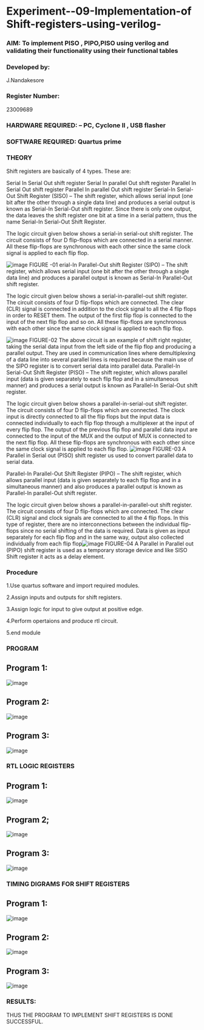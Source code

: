 
# Experiment--09-Implementation-of Shift-registers-using-verilog-
### AIM: To implement PISO , PIPO,PISO  using verilog and validating their functionality using their functional tables
### Developed by:
J.Nandakesore
### Register Number:
23009689
### HARDWARE REQUIRED:  – PC, Cyclone II , USB flasher
### SOFTWARE REQUIRED:   Quartus prime
### THEORY 
Shift registers are basically of 4 types. These are:

Serial In Serial Out shift register
Serial In parallel Out shift register
Parallel In Serial Out shift register
Parallel In parallel Out shift register
Serial-In Serial-Out Shift Register (SISO) –
The shift register, which allows serial input (one bit after the other through a single data line) and produces a serial output is known as Serial-In Serial-Out shift register. Since there is only one output, the data leaves the shift register one bit at a time in a serial pattern, thus the name Serial-In Serial-Out Shift Register.

The logic circuit given below shows a serial-in serial-out shift register. The circuit consists of four D flip-flops which are connected in a serial manner. All these flip-flops are synchronous with each other since the same clock signal is applied to each flip flop.

![image](https://user-images.githubusercontent.com/36288975/172337366-540cc45e-11fe-4cce-9503-560dc704bc7d.png)
FIGURE -01 
erial-In Parallel-Out shift Register (SIPO) –
The shift register, which allows serial input (one bit after the other through a single data line) and produces a parallel output is known as Serial-In Parallel-Out shift register.

The logic circuit given below shows a serial-in-parallel-out shift register. The circuit consists of four D flip-flops which are connected. The clear (CLR) signal is connected in addition to the clock signal to all the 4 flip flops in order to RESET them. The output of the first flip flop is connected to the input of the next flip flop and so on. All these flip-flops are synchronous with each other since the same clock signal is applied to each flip flop.

![image](https://user-images.githubusercontent.com/36288975/172337438-03416c7e-7c9d-4939-ba34-c355b9fc79c5.png)
FIGURE-02
The above circuit is an example of shift right register, taking the serial data input from the left side of the flip flop and producing a parallel output. They are used in communication lines where demultiplexing of a data line into several parallel lines is required because the main use of the SIPO register is to convert serial data into parallel data.
Parallel-In Serial-Out Shift Register (PISO) –
The shift register, which allows parallel input (data is given separately to each flip flop and in a simultaneous manner) and produces a serial output is known as Parallel-In Serial-Out shift register.

The logic circuit given below shows a parallel-in-serial-out shift register. The circuit consists of four D flip-flops which are connected. The clock input is directly connected to all the flip flops but the input data is connected individually to each flip flop through a multiplexer at the input of every flip flop. The output of the previous flip flop and parallel data input are connected to the input of the MUX and the output of MUX is connected to the next flip flop. All these flip-flops are synchronous with each other since the same clock signal is applied to each flip flop.
![image](https://user-images.githubusercontent.com/36288975/172337544-1632407f-1743-4b17-b480-00663d01e59f.png)
FIGURE-03
A Parallel in Serial out (PISO) shift register us used to convert parallel data to serial data.

Parallel-In Parallel-Out Shift Register (PIPO) –
The shift register, which allows parallel input (data is given separately to each flip flop and in a simultaneous manner) and also produces a parallel output is known as Parallel-In parallel-Out shift register.

The logic circuit given below shows a parallel-in-parallel-out shift register. The circuit consists of four D flip-flops which are connected. The clear (CLR) signal and clock signals are connected to all the 4 flip flops. In this type of register, there are no interconnections between the individual flip-flops since no serial shifting of the data is required. Data is given as input separately for each flip flop and in the same way, output also collected individually from each flip flop![image](https://user-images.githubusercontent.com/36288975/172337661-babb1f90-6286-4d14-8cbd-26a380ee085e.png)
FIGURE-04
A Parallel in Parallel out (PIPO) shift register is used as a temporary storage device and like SISO Shift register it acts as a delay element.

### Procedure
1.Use quartus software and import required modules.

2.Assign inputs and outputs for shift registers.

3.Assign logic for input to give output at positive edge.

4.Perform opertaions and produce rtl circuit.

5.end module

### PROGRAM 

## Program 1:

![image](https://github.com/Nandakesore0210/Exercise-09-Shift-registers-using-verilog-/assets/149365088/8a4d8f87-cbba-49b3-ac01-2268c3072a3c)

## Program 2:

![image](https://github.com/Nandakesore0210/Exercise-09-Shift-registers-using-verilog-/assets/149365088/41807161-90a7-4bf9-b82f-e087d56ca714)

## Program 3:

![image](https://github.com/Nandakesore0210/Exercise-09-Shift-registers-using-verilog-/assets/149365088/f7986d35-5b5b-4db7-a636-0a2f0215889d)

### RTL LOGIC  REGISTERS   

## Program 1:

![image](https://github.com/Nandakesore0210/Exercise-09-Shift-registers-using-verilog-/assets/149365088/0c729bc6-56b2-4c2a-8af2-e988c3c5be6f)

## Program 2;

![image](https://github.com/Nandakesore0210/Exercise-09-Shift-registers-using-verilog-/assets/149365088/eb00dc2a-1b4b-41c3-97d0-416ccd370ca3)

## Program 3:

![image](https://github.com/Nandakesore0210/Exercise-09-Shift-registers-using-verilog-/assets/149365088/f2ca61ce-ad44-47ca-9e08-7e85f5e6a82f)

### TIMING DIGRAMS FOR SHIFT REGISTERS

## Program 1:

![image](https://github.com/Nandakesore0210/Exercise-09-Shift-registers-using-verilog-/assets/149365088/a8badffa-6af0-4d3d-8f3e-0ff799fc0f1c)

## Program 2:

![image](https://github.com/Nandakesore0210/Exercise-09-Shift-registers-using-verilog-/assets/149365088/20f0aa3f-d660-4eda-9264-27bc2503f831)

## Program 3:

![image](https://github.com/Nandakesore0210/Exercise-09-Shift-registers-using-verilog-/assets/149365088/6a8a93ac-e924-4d0f-8218-7435410a5d82)

### RESULTS:

THUS THE PROGRAM TO IMPLEMENT SHIFT REGISTERS IS DONE SUCCESSFUL.
